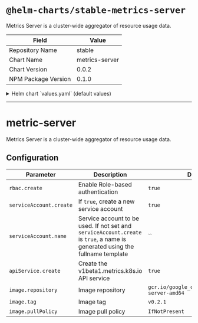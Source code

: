 # `@helm-charts/stable-metrics-server`

Metrics Server is a cluster-wide aggregator of resource usage data.

| Field               | Value          |
| ------------------- | -------------- |
| Repository Name     | stable         |
| Chart Name          | metrics-server |
| Chart Version       | 0.0.2          |
| NPM Package Version | 0.1.0          |

<details>

<summary>Helm chart `values.yaml` (default values)</summary>

```yaml
rbac:
  # Specifies whether RBAC resources should be created
  create: true

serviceAccount:
  # Specifies whether a ServiceAccount should be created
  create: true
  # The name of the ServiceAccount to use.
  # If not set and create is true, a name is generated using the fullname template
  name:

apiService:
  # Specifies if the v1beta1.metrics.k8s.io API service should be created.
  #
  # You typically want this enabled! If you disable API service creation you have to
  # manage it outside of this chart for e.g horizontal pod autoscaling to
  # work with this release.
  create: true

image:
  repository: gcr.io/google_containers/metrics-server-amd64
  tag: v0.2.1
  pullPolicy: IfNotPresent
```

</details>

---

# metric-server

Metrics Server is a cluster-wide aggregator of resource usage data.

## Configuration

| Parameter               | Description                                                                                                                   | Default                                         |
| ----------------------- | ----------------------------------------------------------------------------------------------------------------------------- | ----------------------------------------------- |
| `rbac.create`           | Enable Role-based authentication                                                                                              | `true`                                          |
| `serviceAccount.create` | If `true`, create a new service account                                                                                       | `true`                                          |
| `serviceAccount.name`   | Service account to be used. If not set and `serviceAccount.create` is `true`, a name is generated using the fullname template | ``                                              |
| `apiService.create`     | Create the v1beta1.metrics.k8s.io API service                                                                                 | `true`                                          |
| `image.repository`      | Image repository                                                                                                              | `gcr.io/google_containers/metrics-server-amd64` |
| `image.tag`             | Image tag                                                                                                                     | `v0.2.1`                                        |
| `image.pullPolicy`      | Image pull policy                                                                                                             | `IfNotPresent`                                  |

